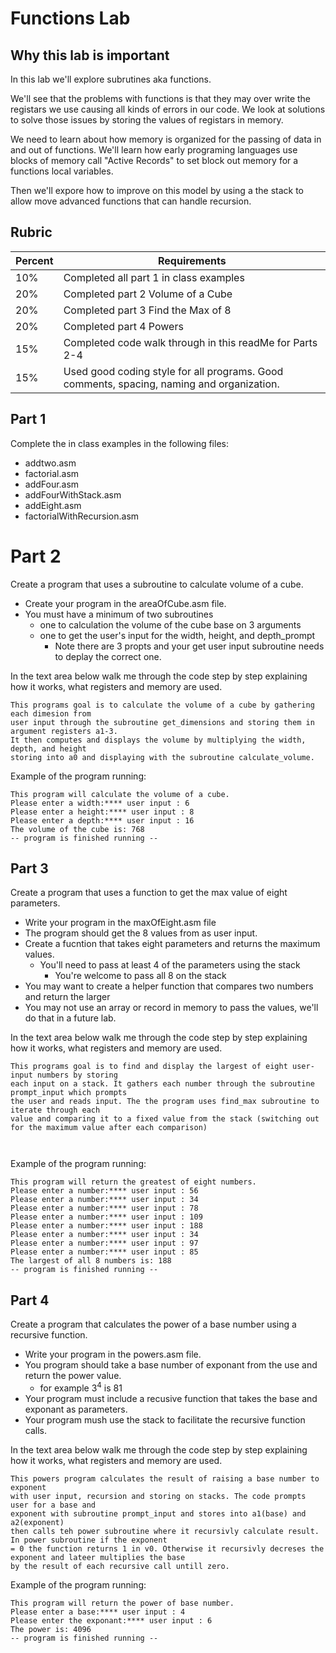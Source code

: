 # Functions Lab

## Why this lab is important
In this lab we'll explore subrutines aka functions.  

We'll see that the problems with functions is that they may over write the
registars we use causing all kinds of errors in our code.  We look at solutions
to solve those issues by storing the values of registars in memory.

We need to learn about how memory is organized for the passing of data in and
out of functions.  We'll learn how early programing languages use blocks of
memory call "Active Records" to set block out memory for a functions local
variables.

Then we'll expore how to improve on this model by using a the stack to allow
move advanced functions that can handle recursion.

## Rubric
| Percent | Requirements                                                                             |
|---------|------------------------------------------------------------------------------------------|
| 10%     | Completed all part 1 in class examples                                                   |
| 20%     | Completed part 2 Volume of a Cube                                                          |
| 20%     | Completed part 3 Find the Max of 8                                                       |
| 20%     | Completed part 4 Powers                                                                  |
| 15%     | Completed code walk through in this readMe for Parts 2-4                                 |
| 15%     | Used good coding style for all programs. Good comments, spacing, naming and organization.|

## Part 1
Complete the in class examples in the following files:
* addtwo.asm
* factorial.asm
* addFour.asm
* addFourWithStack.asm
* addEight.asm
* factorialWithRecursion.asm


# Part 2
Create a program that uses a subroutine to calculate volume of a cube.

* Create your program in the areaOfCube.asm file.
* You must have a minimum of two subroutines
  * one to calculation the volume of the cube base on 3 arguments
  * one to get the user's input for the width, height, and depth_prompt
    * Note there are 3 propts and your get user input subroutine needs to deplay the correct one.


In the text area below walk me through the code step by step explaining how it
works, what registers and memory are used.

```text
This programs goal is to calculate the volume of a cube by gathering each dimesion from 
user input through the subroutine get_dimensions and storing them in argument registers a1-3.
It then computes and displays the volume by multiplying the width, depth, and height 
storing into a0 and displaying with the subroutine calculate_volume. 

```

Example of the program running:
```
This program will calculate the volume of a cube.
Please enter a width:**** user input : 6
Please enter a height:**** user input : 8
Please enter a depth:**** user input : 16
The volume of the cube is: 768
-- program is finished running --
```
## Part 3
Create a program that uses a function to get the max value of eight parameters.

* Write your program in the maxOfEight.asm file
* The program should get the 8 values from as user input.
* Create a fucntion that takes eight parameters and returns the maximum values.
  * You'll need to pass at least 4 of the parameters using the stack
    * You're welcome to pass all 8 on the stack
* You may want to create a helper function that compares two numbers and return the larger
* You may not use an array or record in memory to pass the values, we'll do that in a future lab.

In the text area below walk me through the code step by step explaining how it
works, what registers and memory are used.

```text
This programs goal is to find and display the largest of eight user-input numbers by storing
each input on a stack. It gathers each number through the subroutine prompt_input which prompts
the user and reads input. The the program uses find_max subroutine to iterate through each
value and comparing it to a fixed value from the stack (switching out for the maximum value after each comparison)



```

Example of the program running:
```
This program will return the greatest of eight numbers.
Please enter a number:**** user input : 56
Please enter a number:**** user input : 34
Please enter a number:**** user input : 78
Please enter a number:**** user input : 109
Please enter a number:**** user input : 188
Please enter a number:**** user input : 34
Please enter a number:**** user input : 97
Please enter a number:**** user input : 85
The largest of all 8 numbers is: 188
-- program is finished running --
```

## Part 4

Create a program that calculates the power of a base number using a recursive function.

* Write your program in the powers.asm file.
* You program should take a base number of exponant from the use and return the power value.
  * for example 3<sup>4</sup> is 81
* Your program must include a recusive function that takes the base and exponant as parameters.
* Your program mush use the stack to facilitate the recursive function calls.


In the text area below walk me through the code step by step explaining how it
works, what registers and memory are used.

```text
This powers program calculates the result of raising a base number to exponent 
with user input, recursion and storing on stacks. The code prompts user for a base and 
exponent with subroutine prompt_input and stores into a1(base) and a2(exponent)
then calls teh power subroutine where it recursivly calculate result. In power subroutine if the exponent
= 0 the function returns 1 in v0. Otherwise it recursivly decreses the exponent and lateer multiplies the base
by the result of each recursive call untill zero.  

```

Example of the program running:
```
This program will return the power of base number.
Please enter a base:**** user input : 4
Please enter the exponant:**** user input : 6
The power is: 4096
-- program is finished running --
```
